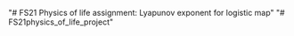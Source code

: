 "# FS21 Physics of life assignment: Lyapunov exponent for logistic map" 
"# FS21physics_of_life_project" 
